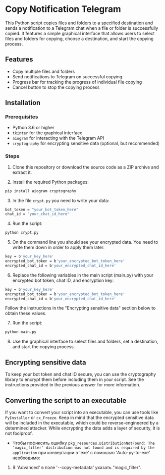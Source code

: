 # Copy Notification Telegram

This Python script copies files and folders to a specified destination and sends a notification to a Telegram chat when a file or folder is successfully copied. It features a simple graphical interface that allows users to select files and folders for copying, choose a destination, and start the copying process.

## Features

- Copy multiple files and folders
- Send notifications to Telegram on successful copying
- Progress bar for tracking the progress of individual file copying
- Cancel button to stop the copying process

## Installation

### Prerequisites

- Python 3.6 or higher
- `tkinter` for the graphical interface
- `aiogram` for interacting with the Telegram API
- `cryptography` for encrypting sensitive data (optional, but recommended)

### Steps

1. Clone this repository or download the source code as a ZIP archive and extract it.

2. Install the required Python packages:

```bash
pip install aiogram cryptography 
```

3. In the file `crypt.py` you need to write your data:
```bash
bot_token = "your_bot_token_here"
chat_id = "your_chat_id_here"
```
4. Run the script:
```bash
python crypt.py
```
5. On the command line you should see your encrypted data. You need to write them down in order to apply them later:
```bash
key = b'your_key_here'
encrypted_bot_token = b'your_encrypted_bot_token_here'
encrypted_chat_id = b'your_encrypted_chat_id_here'
```

6. Replace the following variables in the main script (main.py) with your encrypted bot token, chat ID, and encryption key:

```bash
key = b'your_key_here'
encrypted_bot_token = b'your_encrypted_bot_token_here'
encrypted_chat_id = b'your_encrypted_chat_id_here'
```

Follow the instructions in the "Encrypting sensitive data" section below to obtain these values.

7. Run the script:

```bash
python main.py
```

8. Use the graphical interface to select files and folders, set a destination, and start the copying process.


## Encrypting sensitive data

To keep your bot token and chat ID secure, you can use the cryptography library to encrypt them before including them in your script. See the instructions provided in the previous answer for more information.

## Converting the script to an executable

If you want to convert your script into an executable, you can use tools like `PyInstaller` or `cx_Freeze`. Keep in mind that the encrypted sensitive data will be included in the executable, which could be reverse-engineered by a determined attacker. While encrypting the data adds a layer of security, it is not foolproof.
- Чтобы пофиксить ошибку `pkg_resources.DistributionNotFound: The 'magic_filter' distribution was not found and is required by the application` при конвертации в 'exe' с помошью 'Auto-py-to-exe' необходимо:
1. В 'Advanced' в поле '--copy-metadata' указать "magic_filter".
